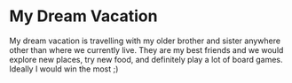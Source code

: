 # My Dream Vacation

My dream vacation is travelling with my older brother and sister anywhere other than where we currently live. They are my best friends and we would explore new places, try new food, and definitely play a lot of board games. Ideally I would win the most ;)
